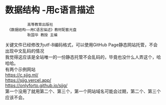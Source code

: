 # 数据结构 -用c语言描述
              高等教育出版社 
     《数据结构——用C语言描述》教材配套光盘   
              耿国华 教授 主编     

     
  
关键文件已经修改为utf-8编码格式，可以使用GitHub Page静态网站托管，不会出现中文乱码的情况  
我觉得这应该是全站唯一的一份静态托管不会乱码的，毕竟也没什么人弄这个，哈哈哈。  
有两个示例网站  
https://c.sjjg.ml/  
https://sjjg.vercel.app/  
https://onlyforto.github.io/sjjg/  
第一个没用了就用第二个、第三个，第一个网站域名可能会过期，第二个、第三个应该不会。
